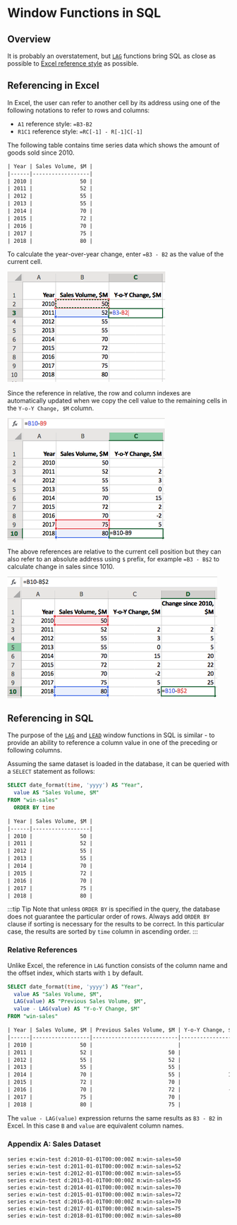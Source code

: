 # Window Functions in SQL

## Overview

It is probably an overstatement, but [`LAG`](https://axibase.com/docs/atsd/sql/#lag) functions bring SQL as close as possible to [Excel reference style](../../blog/excel.md)  as possible.

## Referencing in Excel

In Excel, the user can refer to another cell by its address using one of the following notations to refer to rows and columns:

* `A1` reference style: `=B3-B2`
* `R1C1` reference style: `=RC[-1] - R[-1]C[-1]`

The following table contains time series data which shows the amount of goods sold since 2010.

```txt
| Year | Sales Volume, $M |
|------|------------------|
| 2010 |               50 |
| 2011 |               52 |
| 2012 |               55 |
| 2013 |               55 |
| 2014 |               70 |
| 2015 |               72 |
| 2016 |               70 |
| 2017 |               75 |
| 2018 |               80 |
```

To calculate the year-over-year change, enter `=B3 - B2` as the value of the current cell.

![](./images/excel-refer-1.png)

Since the reference in relative, the row and column indexes are automatically updated when we copy the cell value to the remaining cells in the `Y-o-Y Change, $M` column.

![](./images/excel-refer-2.png)

The above references are relative to the current cell position but they can also refer to an absolute address using `$` prefix, for example `=B3 - B$2` to calculate change in sales since 1010.

![](./images/excel-refer-3.png)

## Referencing in SQL

The purpose of the [`LAG`](https://axibase.com/docs/atsd/sql/#lag) and [`LEAD`](https://axibase.com/docs/atsd/sql/#lag) window functions in SQL is similar - to provide an ability to reference a column value in one of the preceding or following columns.

Assuming the same dataset is loaded in the database, it can be queried with a `SELECT` statement as follows:

```sql
SELECT date_format(time, 'yyyy') AS "Year",
  value AS "Sales Volume, $M"
FROM "win-sales"
  ORDER BY time
```

```txt
| Year | Sales Volume, $M |
|------|------------------|
| 2010 |               50 |
| 2011 |               52 |
| 2012 |               55 |
| 2013 |               55 |
| 2014 |               70 |
| 2015 |               72 |
| 2016 |               70 |
| 2017 |               75 |
| 2018 |               80 |
```

:::tip Tip
Note that unless `ORDER BY` is specified in the query, the database does not guarantee the particular order of rows. Always add `ORDER BY` clause if sorting is necessary for the results to be correct. In this particular case, the results are sorted by `time` column in ascending order.
:::

### Relative References

Unlike Excel, the reference in `LAG` function consists of the column name and the offset index, which starts with `1` by default.

```sql
SELECT date_format(time, 'yyyy') AS "Year",
  value AS "Sales Volume, $M",
  LAG(value) AS "Previous Sales Volume, $M",
  value - LAG(value) AS "Y-o-Y Change, $M"
FROM "win-sales"
```

```txt
| Year | Sales Volume, $M | Previous Sales Volume, $M | Y-o-Y Change, $M |
|------|------------------|---------------------------|------------------|
| 2010 |               50 |                           |                  |
| 2011 |               52 |                        50 |                2 |
| 2012 |               55 |                        52 |                3 |
| 2013 |               55 |                        55 |                0 |
| 2014 |               70 |                        55 |               15 |
| 2015 |               72 |                        70 |                2 |
| 2016 |               70 |                        72 |               -2 |
| 2017 |               75 |                        70 |                5 |
| 2018 |               80 |                        75 |                5 |
```

The `value - LAG(value)` expression returns the same results as `B3 - B2` in Excel. In this case `B` and `value` are equivalent column names.

### Appendix A: Sales Dataset

```ls
series e:win-test d:2010-01-01T00:00:00Z m:win-sales=50
series e:win-test d:2011-01-01T00:00:00Z m:win-sales=52
series e:win-test d:2012-01-01T00:00:00Z m:win-sales=55
series e:win-test d:2013-01-01T00:00:00Z m:win-sales=55
series e:win-test d:2014-01-01T00:00:00Z m:win-sales=70
series e:win-test d:2015-01-01T00:00:00Z m:win-sales=72
series e:win-test d:2016-01-01T00:00:00Z m:win-sales=70
series e:win-test d:2017-01-01T00:00:00Z m:win-sales=75
series e:win-test d:2018-01-01T00:00:00Z m:win-sales=80
```